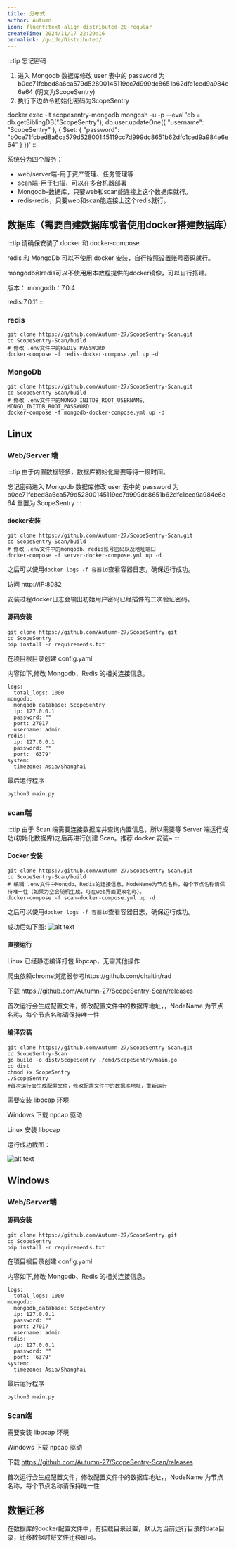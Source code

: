 ```yaml
---
title: 分布式
author: Autumn
icon: fluent:text-align-distributed-20-regular
createTime: 2024/11/17 22:29:16
permalink: /guide/Distributed/
---
```


:::tip
忘记密码
1. 进入 Mongodb 数据库修改 user 表中的 password 为 b0ce71fcbed8a6ca579d52800145119cc7d999dc8651b62dfc1ced9a984e6e64 (明文为ScopeSentry)
2. 执行下边命令初始化密码为ScopeSentry

docker exec -it scopesentry-mongodb mongosh -u <username> -p <password> --eval 'db = db.getSiblingDB("ScopeSentry"); db.user.updateOne({ "username": "ScopeSentry" }, { $set: { "password": "b0ce71fcbed8a6ca579d52800145119cc7d999dc8651b62dfc1ced9a984e6e64" } })'
:::

系统分为四个服务：
- web/server端-用于资产管理、任务管理等
- scan端-用于扫描，可以在多台机器部署
- Mongodb-数据库，只要web和scan能连接上这个数据库就行。
- redis-redis，只要web和scan能连接上这个redis就行。




## 数据库（需要自建数据库或者使用docker搭建数据库）
:::tip
请确保安装了 docker 和 docker-compose

redis 和 MongoDb 可以不使用 docker 安装，自行按照设置账号密码就行。

mongodb和redis可以不使用用本教程提供的docker镜像，可以自行搭建。

版本：
  mongodb：7.0.4
  
  redis:7.0.11
:::

### redis

```
git clone https://github.com/Autumn-27/ScopeSentry-Scan.git
cd ScopeSentry-Scan/build
# 修改 .env文件中的REDIS_PASSWORD
docker-compose -f redis-docker-compose.yml up -d
```

### MongoDb

```
git clone https://github.com/Autumn-27/ScopeSentry-Scan.git
cd ScopeSentry-Scan/build
# 修改 .env文件中的MONGO_INITDB_ROOT_USERNAME、MONGO_INITDB_ROOT_PASSWORD
docker-compose -f mongodb-docker-compose.yml up -d
```


## Linux

### Web/Server 端

:::tip
由于内置数据较多，数据库初始化需要等待一段时间。

忘记密码进入 Mongodb 数据库修改 user 表中的 password 为 b0ce71fcbed8a6ca579d52800145119cc7d999dc8651b62dfc1ced9a984e6e64
重置为 ScopeSentry
:::


#### docker安装

```
git clone https://github.com/Autumn-27/ScopeSentry-Scan.git
cd ScopeSentry-Scan/build
# 修改 .env文件中的mongodb、redis账号密码以及地址端口
docker-compose -f server-docker-compose.yml up -d
```

之后可以使用`docker logs -f 容器id`查看容器日志，确保运行成功。

访问 http://IP:8082

安装过程docker日志会输出初始用户密码已经插件的二次验证密码。




#### 源码安装

```
git clone https://github.com/Autumn-27/ScopeSentry.git
cd ScopeSentry
pip install -r requirements.txt
```

在项目根目录创建 config.yaml

内容如下,修改 Mongodb、Redis 的相关连接信息。
```
logs:
  total_logs: 1000
mongodb:
  mongodb_database: ScopeSentry
  ip: 127.0.0.1
  password: ""
  port: 27017
  username: admin
redis:
  ip: 127.0.0.1
  password: ""
  port: '6379'
system:
  timezone: Asia/Shanghai
```
最后运行程序

```
python3 main.py
```

### scan端
:::tip
由于 Scan 端需要连接数据库并查询内置信息，所以需要等 Server 端运行成功(初始化数据库)之后再进行创建 Scan。推荐 docker 安装~
:::

#### Docker 安装

```
git clone https://github.com/Autumn-27/ScopeSentry-Scan.git
cd ScopeSentry-Scan/build
# 编辑 .env文件中Mongdb、Redis的连接信息，NodeName为节点名称，每个节点名称请保持唯一性（如果为空会随机生成，可在web界面更改名称）。
docker-compose -f scan-docker-compose.yml up -d
```

之后可以使用`docker logs -f 容器id`查看容器日志，确保运行成功。

成功后如下图:
![alt text](/images/image-1.png)

#### 直接运行


Linux 已经静态编译打包 libpcap，无需其他操作

爬虫依赖chrome浏览器参考https://github.com/chaitin/rad

下载
https://github.com/Autumn-27/ScopeSentry-Scan/releases

首次运行会生成配置文件，修改配置文件中的数据库地址，，NodeName 为节点名称，每个节点名称请保持唯一性


#### 编译安装

```
git clone https://github.com/Autumn-27/ScopeSentry-Scan.git
cd ScopeSentry-Scan
go build -o dist/ScopeSentry ./cmd/ScopeSentry/main.go
cd dist
chmod +x ScopeSentry
./ScopeSentry
#首次运行会生成配置文件，修改配置文件中的数据库地址，重新运行
```

需要安装 libpcap 环境

Windows 下载 npcap 驱动

Linux 安装 libpcap

运行成功截图：

![alt text](/images/image-1.png)


## Windows

### Web/Server端

#### 源码安装

```
git clone https://github.com/Autumn-27/ScopeSentry.git
cd ScopeSentry
pip install -r requirements.txt
```

在项目根目录创建 config.yaml

内容如下,修改 Mongodb、Redis 的相关连接信息。
```
logs:
  total_logs: 1000
mongodb:
  mongodb_database: ScopeSentry
  ip: 127.0.0.1
  password: ""
  port: 27017
  username: admin
redis:
  ip: 127.0.0.1
  password: ""
  port: '6379'
system:
  timezone: Asia/Shanghai
```
最后运行程序

```
python3 main.py
```


### Scan端

需要安装 libpcap 环境

Windows 下载 npcap 驱动

下载
https://github.com/Autumn-27/ScopeSentry-Scan/releases

首次运行会生成配置文件，修改配置文件中的数据库地址，，NodeName 为节点名称，每个节点名称请保持唯一性


## 数据迁移
在数据库的docker配置文件中，有挂载目录设置，默认为当前运行目录的data目录，迁移数据时将文件迁移即可。